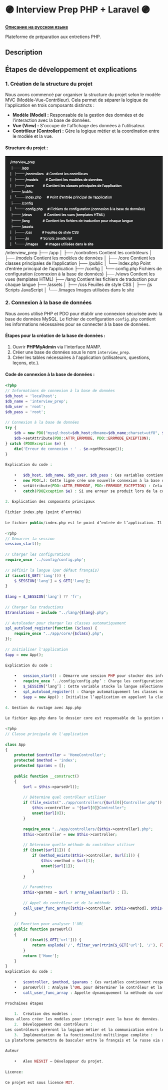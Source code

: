 # 🟣 Interview Prep PHP + Laravel 🟣 
**[Описание на русском языке](README_ru.md)**

Plateforme de préparation aux entretiens PHP.

## Description
## Étapes de développement et explications

### 1. Création de la structure du projet

Nous avons commencé par organiser la structure du projet selon le modèle MVC (Modèle-Vue-Contrôleur). Cela permet de séparer la logique de l'application en trois composants distincts :

- **Modèle (Model) :** Responsable de la gestion des données et de l'interaction avec la base de données.
- **Vue (View) :** S'occupe de l'affichage des données à l'utilisateur.
- **Contrôleur (Controller) :** Gère la logique métier et la coordination entre le modèle et la vue.

#### Structure du projet :
![alt text](<Снимок экрана 2024-10-18 в 12.31.52.png>)
/interview_prep
├── /app
│   ├── /controllers    Contient les contrôleurs
│   ├── /models         Contient les modèles de données
│   ├── /core           Contient les classes principales de l’application
├── /public
│   └── index.php       Point d’entrée principal de l’application
├── /config
│   └── config.php      Fichiers de configuration (connexion à la base de données)
├── /views              Contient les vues (templates HTML)
├── /lang               Contient les fichiers de traduction pour chaque langue
├── /assets
│   ├── /css            Feuilles de style CSS
│   ├── /js             Scripts JavaScript
│   └── /images         Images utilisées dans le site

### 2. Connexion à la base de données

Nous avons utilisé PHP et PDO pour établir une connexion sécurisée avec la base de données MySQL. Le fichier de configuration `config.php` contient les informations nécessaires pour se connecter à la base de données.

#### Étapes pour la création de la base de données :

1. Ouvrir **PHPMyAdmin** via l'interface MAMP.
2. Créer une base de données sous le nom `interview_prep`.
3. Créer les tables nécessaires à l'application (utilisateurs, questions, leçons, etc.).

#### Code de connexion à la base de données :

```php
<?php
// Informations de connexion à la base de données
$db_host = 'localhost';
$db_name = 'interview_prep';
$db_user = 'root';
$db_pass = 'root';

// Connexion à la base de données
try {
    $db = new PDO("mysql:host=$db_host;dbname=$db_name;charset=utf8", $db_user, $db_pass);
    $db->setAttribute(PDO::ATTR_ERRMODE, PDO::ERRMODE_EXCEPTION);
} catch (PDOException $e) {
    die('Erreur de connexion : ' . $e->getMessage());
}

Explication du code :

	•	$db_host, $db_name, $db_user, $db_pass : Ces variables contiennent les informations nécessaires à la connexion (nom d’hôte, nom de la base, utilisateur et mot de passe).
	•	new PDO(…): Cette ligne crée une nouvelle connexion à la base de données en utilisant l’extension PDO.
	•	setAttribute(PDO::ATTR_ERRMODE, PDO::ERRMODE_EXCEPTION) : Cela permet d’activer la gestion des erreurs sous forme d’exceptions.
	•	catch(PDOException $e) : Si une erreur se produit lors de la connexion, elle est capturée et affichée.

3. Explication des composants principaux

Fichier index.php (point d’entrée)

Le fichier public/index.php est le point d’entrée de l’application. Il gère les demandes des utilisateurs et dirige l’application vers le bon contrôleur.

<?php
// Démarrer la session
session_start();

// Charger les configurations
require_once '../config/config.php';

// Définir la langue (par défaut français)
if (isset($_GET['lang'])) {
    $_SESSION['lang'] = $_GET['lang'];
}

$lang = $_SESSION['lang'] ?? 'fr';

// Charger les traductions
$translations = include "../lang/{$lang}.php";

// Autoloader pour charger les classes automatiquement
spl_autoload_register(function ($class) {
    require_once "../app/core/{$class}.php";
});

// Initialiser l'application
$app = new App();

Explication du code :

	•	session_start() : Démarre une session PHP pour stocker des informations utilisateur, comme la langue choisie.
	•	require_once ‘../config/config.php’ : Charge les configurations du projet, notamment la connexion à la base de données.
	•	$_SESSION[‘lang’] : Cette variable stocke la langue sélectionnée par l’utilisateur.
	•	spl_autoload_register() : Charge automatiquement les classes nécessaires à l’exécution de l’application.
	•	$app = new App() : Initialise l’application en appelant la classe App qui va gérer le routage.

4. Gestion du routage avec App.php

Le fichier App.php dans le dossier core est responsable de la gestion du routage. Il analyse l’URL et dirige l’utilisateur vers le bon contrôleur et la bonne méthode.

<?php
// Classe principale de l'application

class App
{
    protected $controller = 'HomeController';
    protected $method = 'index';
    protected $params = [];

    public function __construct()
    {
        $url = $this->parseUrl();

        // Détermine quel contrôleur utiliser
        if (file_exists("../app/controllers/{$url[0]}Controller.php")) {
            $this->controller = "{$url[0]}Controller";
            unset($url[0]);
        }

        require_once "../app/controllers/{$this->controller}.php";
        $this->controller = new $this->controller;

        // Détermine quelle méthode du contrôleur utiliser
        if (isset($url[1])) {
            if (method_exists($this->controller, $url[1])) {
                $this->method = $url[1];
                unset($url[1]);
            }
        }

        // Paramètres
        $this->params = $url ? array_values($url) : [];

        // Appel du contrôleur et de la méthode
        call_user_func_array([$this->controller, $this->method], $this->params);
    }

    // Fonction pour analyser l'URL
    public function parseUrl()
    {
        if (isset($_GET['url'])) {
            return explode('/', filter_var(rtrim($_GET['url'], '/'), FILTER_SANITIZE_URL));
        }
        return ['Home'];
    }
}
Explication du code :

	•	$controller, $method, $params : Ces variables contiennent respectivement le contrôleur, la méthode et les paramètres extraits de l’URL.
	•	parseUrl() : Analyse l’URL pour déterminer le contrôleur et la méthode à utiliser.
	•	call_user_func_array : Appelle dynamiquement la méthode du contrôleur avec les paramètres fournis dans l’URL.

Prochaines étapes

	1.	Création des modèles :
Nous allons créer les modèles pour interagir avec la base de données.
	2.	Développement des contrôleurs :
Les contrôleurs géreront la logique métier et la communication entre les vues et les modèles.
	3.	Implémentation de la fonctionnalité multilingue complète :
La plateforme permettra de basculer entre le français et le russe via une interface utilisateur.

Auteur

	•	Alex NESVIT — Développeur du projet.

Licence:

Ce projet est sous licence MIT.